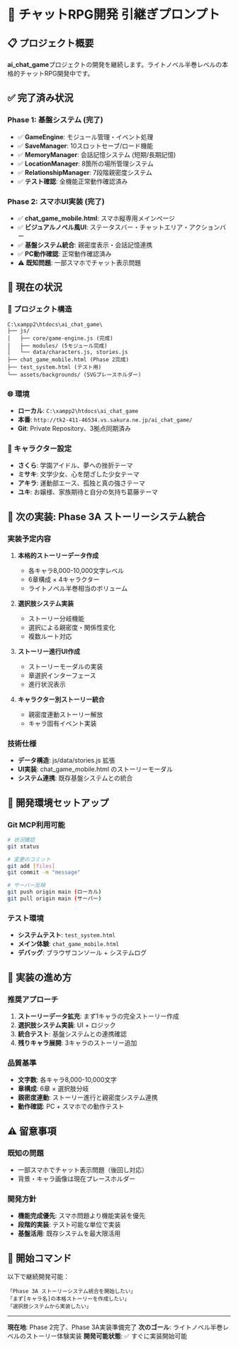 # 🎯 チャットRPG開発 引継ぎプロンプト

## 📋 プロジェクト概要
**ai_chat_game**プロジェクトの開発を継続します。ライトノベル半巻レベルの本格的チャットRPG開発中です。

## ✅ 完了済み状況

### Phase 1: 基盤システム (完了)
- ✅ **GameEngine**: モジュール管理・イベント処理
- ✅ **SaveManager**: 10スロットセーブ/ロード機能  
- ✅ **MemoryManager**: 会話記憶システム (短期/長期記憶)
- ✅ **LocationManager**: 8箇所の場所管理システム
- ✅ **RelationshipManager**: 7段階親密度システム
- ✅ **テスト確認**: 全機能正常動作確認済み

### Phase 2: スマホUI実装 (完了)
- ✅ **chat_game_mobile.html**: スマホ縦専用メインページ
- ✅ **ビジュアルノベル風UI**: ステータスバー・チャットエリア・アクションバー
- ✅ **基盤システム統合**: 親密度表示・会話記憶連携
- ✅ **PC動作確認**: 正常動作確認済み
- ⚠️ **既知問題**: 一部スマホでチャット表示問題

## 🎯 現在の状況

### 📁 プロジェクト構造
```
C:\xampp2\htdocs\ai_chat_game\
├── js/
│   ├── core/game-engine.js (完成)
│   ├── modules/ (5モジュール完成)
│   └── data/characters.js, stories.js
├── chat_game_mobile.html (Phase 2完成)
├── test_system.html (テスト用)
└── assets/backgrounds/ (SVGプレースホルダー)
```

### 🌐 環境
- **ローカル**: `C:\xampp2\htdocs\ai_chat_game`
- **本番**: `http://tk2-411-46534.vs.sakura.ne.jp/ai_chat_game/`
- **Git**: Private Repository、3拠点同期済み

### 👥 キャラクター設定
- **さくら**: 学園アイドル、夢への挫折テーマ
- **ミサキ**: 文学少女、心を閉ざした少女テーマ  
- **アキラ**: 運動部エース、孤独と真の強さテーマ
- **ユキ**: お嬢様、家族期待と自分の気持ち葛藤テーマ

## 🚀 次の実装: Phase 3A ストーリーシステム統合

### 実装予定内容
1. **本格的ストーリーデータ作成**
   - 各キャラ8,000-10,000文字レベル
   - 6章構成 × 4キャラクター
   - ライトノベル半巻相当のボリューム

2. **選択肢システム実装**
   - ストーリー分岐機能
   - 選択による親密度・関係性変化
   - 複数ルート対応

3. **ストーリー進行UI作成**
   - ストーリーモーダルの実装
   - 章選択インターフェース
   - 進行状況表示

4. **キャラクター別ストーリー統合**
   - 親密度連動ストーリー解放
   - キャラ固有イベント実装

### 技術仕様
- **データ構造**: js/data/stories.js 拡張
- **UI実装**: chat_game_mobile.html のストーリーモーダル
- **システム連携**: 既存基盤システムとの統合

## 🔧 開発環境セットアップ

### Git MCP利用可能
```bash
# 状況確認
git status

# 変更のコミット  
git add [files]
git commit -m "message"

# サーバー反映
git push origin main (ローカル)
git pull origin main (サーバー)
```

### テスト環境
- **システムテスト**: `test_system.html`
- **メイン体験**: `chat_game_mobile.html`
- **デバッグ**: ブラウザコンソール + システムログ

## 🎯 実装の進め方

### 推奨アプローチ
1. **ストーリーデータ拡充**: まず1キャラの完全ストーリー作成
2. **選択肢システム実装**: UI + ロジック
3. **統合テスト**: 基盤システムとの連携確認
4. **残りキャラ展開**: 3キャラのストーリー追加

### 品質基準
- **文字数**: 各キャラ8,000-10,000文字
- **章構成**: 6章 × 選択肢分岐
- **親密度連動**: ストーリー進行と親密度システム連携
- **動作確認**: PC + スマホでの動作テスト

## ⚠️ 留意事項

### 既知の問題
- 一部スマホでチャット表示問題（後回し対応）
- 背景・キャラ画像は現在プレースホルダー

### 開発方針
- **機能完成優先**: スマホ問題より機能実装を優先
- **段階的実装**: テスト可能な単位で実装
- **基盤活用**: 既存システムを最大限活用

## 🚀 開始コマンド

以下で継続開発可能：
```
「Phase 3A ストーリーシステム統合を開始したい」
「まず[キャラ名]の本格ストーリーを作成したい」  
「選択肢システムから実装したい」
```

---

**現在地**: Phase 2完了、Phase 3A実装準備完了
**次のゴール**: ライトノベル半巻レベルのストーリー体験実装
**開発可能状態**: ✅ すぐに実装開始可能